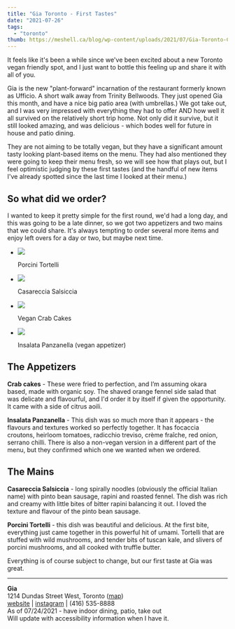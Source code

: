```yaml
---
title: "Gia Toronto - First Tastes"
date: "2021-07-26"
tags:
  - "toronto"
thumb: https://meshell.ca/blog/wp-content/uploads/2021/07/Gia-Toronto-Casareccia-Salsiccia-scaled.jpg
---
```


It feels like it's been a while since we've been excited about a new Toronto vegan friendly spot, and I just want to bottle this feeling up and share it with all of you.

Gia is the new "plant-forward" incarnation of the restaurant formerly known as Ufficio. A short walk away from Trinity Bellwoods. They just opened Gia this month, and have a nice big patio area (with umbrellas.) We got take out, and I was very impressed with everything they had to offer AND how well it all survived on the relatively short trip home. Not only did it survive, but it still looked amazing, and was delicious - which bodes well for future in house and patio dining.

They are not aiming to be totally vegan, but they have a significant amount tasty looking plant-based items on the menu. They had also mentioned they were going to keep their menu fresh, so we will see how that plays out, but I feel optimistic judging by these first tastes (and the handful of new items I've already spotted since the last time I looked at their menu.)

## So what did we order?

I wanted to keep it pretty simple for the first round, we'd had a long day, and this was going to be a late dinner, so we got two appetizers and two mains that we could share. It's always tempting to order several more items and enjoy left overs for a day or two, but maybe next time.

- ![](images/gia-toronto-tortelli-1024x768.jpg)

    Porcini Tortelli

- ![](images/Gia-Toronto-Casareccia-Salsiccia-1024x768.jpg)

    Casareccia Salsiccia

- ![](images/gia-Toronto-plant-based-crab-cakes-1024x768.jpg)

    Vegan Crab Cakes

- ![](images/Gia-Toronto-Insalata-Panzanella-1024x768.jpg)

    Insalata Panzanella (vegan appetizer)


## The Appetizers

**Crab cakes** - These were fried to perfection, and I’m assuming okara based, made with organic soy. The shaved orange fennel side salad that was delicate and flavourful, and I'd order it by itself if given the opportunity. It came with a side of citrus aoili.


**Insalata Panzanella** - This dish was so much more than it appears - the flavours and textures worked so perfectly together. It has focaccia croutons, heirloom tomatoes, radicchio treviso, crème fraîche, red onion, serrano chilli. There is also a non-vegan version in a different part of the menu, but they confirmed which one we wanted when we ordered.

## The Mains

**Casareccia Salsiccia** - long spirally noodles (obviously the official Italian name) with pinto bean sausage, rapini and roasted fennel. The dish was rich and creamy with little bites of bitter rapini balancing it out. I loved the texture and flavour of the pinto bean sausage.

**Porcini Tortelli** - this dish was beautiful and delicious. At the first bite, everything just came together in this powerful hit of umami. Tortelli that are stuffed with wild mushrooms, and tender bits of tuscan kale, and slivers of porcini mushrooms, and all cooked with truffle butter.  

Everything is of course subject to change, but our first taste at Gia was great.

* * *

**Gia**  
1214 Dundas Street West, Toronto ([map](https://www.google.ca/maps/place/1214+Dundas+St+W,+Toronto,+ON+M6J+3B1/@43.6495081,-79.4252987,17z/data=!3m1!4b1!4m5!3m4!1s0x882b34f8e772f443:0xd23e03a95b08a13b!8m2!3d43.6495081!4d-79.42311))  
[website](https://giarestaurant.ca/) | [instagram](https://www.instagram.com/giatoronto/) | (416) 535-8888  
As of 07/24/2021 - have indoor dining, patio, take out  
Will update with accessibility information when I have it.
